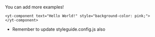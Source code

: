 You can add more examples!

    <yt-component text="Hello World!" style="background-color: pink;"></yt-component>

* Remember to update styleguide.config.js also

